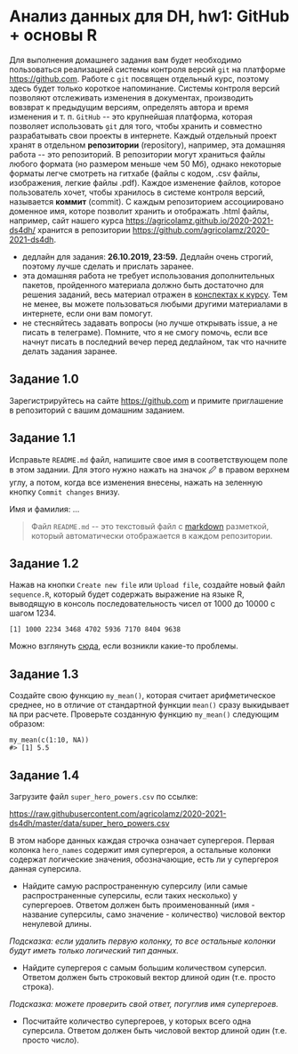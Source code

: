 # Анализ данных для DH, hw1: GitHub + основы R

Для выполнения домашнего задания вам будет необходимо пользоваться реализацией системы контроля версий `git` на платформе <https://github.com>. Работе с `git` посвящен отдельный курс, поэтому здесь будет только короткое напоминание. Системы контроля версий позволяют отслеживать изменения в документах, производить вовзврат к предыдущим версиям, определять автора и время изменения и т. п. `GitHub` -- это крупнейшая платформа, которая позволяет использовать `git` для того, чтобы хранить и совместно разрабатывать свои проекты в интернете. Каждый отдельный проект хранят в отдельном **репозитории** (repository), например, эта домашняя работа -- это репозиторий. В репозитории могут храниться файлы любого формата (но размером меньше чем 50 Мб), однако некоторые форматы легче смотреть на гитхабе (файлы с кодом, .csv файлы, изображения, легкие файлы .pdf). Каждое изменение файлов, которое пользователь хочет, чтобы хранилось в системе контроля версий, называется **коммит** (commit). С каждым репозиторием ассоциировано доменное имя, которе позволит хранить и отображать .html файлы, например, сайт нашего курса <https://agricolamz.github.io/2020-2021-ds4dh/> хранится в репозитории <https://github.com/agricolamz/2020-2021-ds4dh>.

* дедлайн для задания: **26.10.2019, 23:59.** Дедлайн очень строгий, поэтому лучше сделать и прислать заранее.
* эта домашняя работа не требует использования дополнительных пакетов, пройденного материала должно быть достаточно для решения заданий, весь материал отражен в [конспектах к курсу](https://agricolamz.github.io/2020-2021-ds4dh/). Тем не менее, вы можете пользоваться любыми другими материалами в интернете, если они вам помогут.
* не стесняйтесь задавать вопросы (но лучше открывать issue, а не писать в телеграме). Помните, что я не смогу помочь, если все начнут писать в последний вечер перед дедлайном, так что начните делать задания заранее.


## Задание 1.0
Зарегистрируйтесь на сайте <https://github.com> и примите приглашение в репозиторий с вашим домашним заданием.

## Задание 1.1
Исправьте `README.md` файл, напишите свое имя в соответствующем поле в этом задании. Для этого нужно нажать на значок 🖉 в правом верхнем углу, а потом, когда все изменения внесены, нажать на зеленную кнопку `Commit changes` внизу.

Имя и фамилия: ...

> Файл `README.md` -- это текстовый файл с [markdown](https://ru.wikipedia.org/wiki/Markdown) разметкой, который автоматически отображается в каждом репозитории.

## Задание 1.2
Нажав на кнопки `Create new file` или `Upload file`, cоздайте новый файл `sequence.R`, который будет содержать выражение на языке R, выводящую в консоль последовательность чисел от 1000 до 10000 с шагом 1234.

```
[1] 1000 2234 3468 4702 5936 7170 8404 9638
```

Можно взглянуть [сюда](https://github.blog/2012-12-05-creating-files-on-github/), если возникли какие-то проблемы.

## Задание 1.3
Создайте свою функцию `my_mean()`, которая считает арифметическое среднее, но в отличие от стандартной функции `mean()` сразу выкидывает `NA` при расчете. Проверьте созданную функцию `my_mean()` следующим образом:

```
my_mean(c(1:10, NA))
#> [1] 5.5
```

## Задание 1.4

Загрузите файл `super_hero_powers.csv` по ссылке: 

https://raw.githubusercontent.com/agricolamz/2020-2021-ds4dh/master/data/super_hero_powers.csv

В этом наборе данных каждая строчка означает супергероя. Первая колонка `hero_names` содержит имя супергероя, а остальные колонки содержат логические значения, обозначающие, есть ли у супергероя данная суперсила. 

- Найдите самую распространенную суперсилу (или самые распространенные суперсилы, если таких несколько) у супергероев. Ответом должен быть проименованный (имя - название суперсилы, само значение - количество) числовой вектор ненулевой длины.

*Подсказка: если удалить первую колонку, то все остальные колонки будут иметь только логический тип данных.*

- Найдите супергероя с самым большим количеством суперсил. Ответом должен быть строковый вектор длиной один (т.е. просто строка).

*Подсказка: можете проверить свой ответ, погуглив имя супергероев.*

- Посчитайте количество супергероев, у которых всего одна суперсила. Ответом должен быть числовой вектор длиной один (т.е. просто число).


